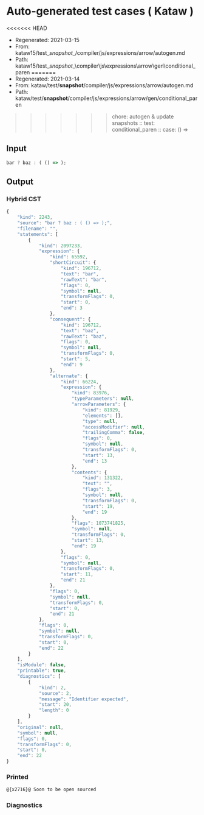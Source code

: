 # Auto-generated test cases ( Kataw )
<<<<<<< HEAD
- Regenerated: 2021-03-15
- From: kataw15/test\__snapshot__/compiler/js/expressions/arrow/autogen.md
- Path: kataw15/test\__snapshot__\compiler\js\expressions\arrow\gen\conditional_paren
=======
- Regenerated: 2021-03-14
- From: kataw/test/__snapshot__/compiler/js/expressions/arrow/autogen.md
- Path: kataw/test/__snapshot__/compiler/js/expressions/arrow/gen/conditional_paren
>>>>>>> chore: autogen & update snapshots
> :: test: conditional_paren
> :: case: () =>
## Input

`````js
bar ? baz : ( () => );
`````

## Output

### Hybrid CST

```javascript
{
    "kind": 2243,
    "source": "bar ? baz : ( () => );",
    "filename": "",
    "statements": [
        {
            "kind": 2097233,
            "expression": {
                "kind": 65592,
                "shortCircuit": {
                    "kind": 196712,
                    "text": "bar",
                    "rawText": "bar",
                    "flags": 0,
                    "symbol": null,
                    "transformFlags": 0,
                    "start": 0,
                    "end": 3
                },
                "consequent": {
                    "kind": 196712,
                    "text": "baz",
                    "rawText": "baz",
                    "flags": 0,
                    "symbol": null,
                    "transformFlags": 0,
                    "start": 5,
                    "end": 9
                },
                "alternate": {
                    "kind": 66224,
                    "expression": {
                        "kind": 83976,
                        "typeParameters": null,
                        "arrowParameters": {
                            "kind": 81929,
                            "elements": [],
                            "type": null,
                            "accessModifier": null,
                            "trailingComma": false,
                            "flags": 0,
                            "symbol": null,
                            "transformFlags": 0,
                            "start": 13,
                            "end": 13
                        },
                        "contents": {
                            "kind": 131322,
                            "text": "",
                            "flags": 3,
                            "symbol": null,
                            "transformFlags": 0,
                            "start": 19,
                            "end": 19
                        },
                        "flags": 1073741825,
                        "symbol": null,
                        "transformFlags": 0,
                        "start": 13,
                        "end": 19
                    },
                    "flags": 0,
                    "symbol": null,
                    "transformFlags": 0,
                    "start": 11,
                    "end": 21
                },
                "flags": 0,
                "symbol": null,
                "transformFlags": 0,
                "start": 0,
                "end": 21
            },
            "flags": 0,
            "symbol": null,
            "transformFlags": 0,
            "start": 0,
            "end": 22
        }
    ],
    "isModule": false,
    "printable": true,
    "diagnostics": [
        {
            "kind": 2,
            "source": 2,
            "message": "Identifier expected",
            "start": 20,
            "length": 0
        }
    ],
    "original": null,
    "symbol": null,
    "flags": 0,
    "transformFlags": 0,
    "start": 0,
    "end": 22
}
```

### Printed

```javascript
@{x2716}@ Soon to be open sourced
```

### Diagnostics

```javascript

```

